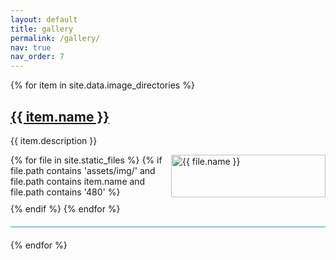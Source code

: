 ```yaml
---
layout: default
title: gallery
permalink: /gallery/
nav: true
nav_order: 7
---
```

<!-- Had to be here to work on github pages -->
<style>

.image-grid {
  display: grid;
  grid-template-columns: repeat(auto-fill, minmax(200px, 1fr));
  grid-gap: 10px;
}

.image-grid img {
  width: 100%;
  height: auto;
}

.gallery hr {
  margin: 20px 0;
  height: 1px;
  background-color: #2591B3;
}

</style>

<div class="gallery">
  {% for item in site.data.image_directories %}
    <h2><a href="{{item.name}}/">{{ item.name }}</a></h2>
    <p>{{ item.description }}</p>
    <div class="image-grid">
      {% for file in site.static_files %}
        {% if file.path contains 'assets/img/' and file.path contains item.name and file.path contains '480' %}
          <a href="{{ file.path | replace: '480', '1400' }}">
            <img src="{{ file.path }}" alt="{{ file.name }}" />
          </a>
        {% endif %}
      {% endfor %}
    </div>
    <hr>
  {% endfor %}
</div>




